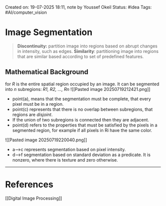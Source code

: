 Created on: 19-07-2025 18:11, note by Youssef Okeil
Status: #idea
Tags: #AI/computer_vision 
# Image Segmentation
> **Discontinuity:** partition image into regions based on abrupt changes in intensity, such as edges.
> **Similarity**: partitioning image into regions that are similar based according to set of predefined features.

## Mathematical Background
for *R* is the entire spatial region occupied by an image. It can be segmented into *n* subregions: *R1, R2, ..., Rn*
![[Pasted image 20250719212421.png]]
- point(a), means that the segmentation must be complete, that every pixel must be in a region.
- point(c) represents that there is no overlap between subregions, that regions are *disjoint*.
- If the union of two subregions is connected then they are adjacent.
- point(d) refers to the properties that must be satisfied by the pixels in a segmented region, for example if all pixels in Ri have the same color.

![[Pasted image 20250719220040.png]]
- a-->c represents segmentation based on pixel intensity.
- d-->f segmentation based on standard deviation as a predicate. It is nonzero, where there is texture and zero otherwise.
-----------------
# References
[[Digital Image Processing]]